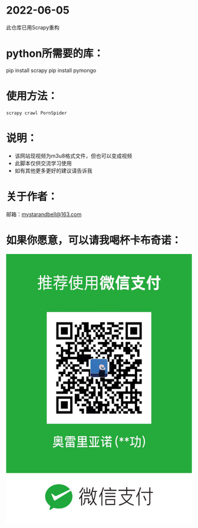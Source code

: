 # 2022-06-05
此仓库已用Scrapy重构


# python所需要的库：
pip install scrapy
pip install pymongo

# 使用方法：
```shell
scrapy crawl PornSpider
```

# 说明：
+ 该网站现视频为m3u8格式文件，但也可以变成视频
+ 此脚本仅供交流学习使用
+ 如有其他更多更好的建议请告诉我

# 关于作者：
邮箱：mystarandbell@163.com


# 如果你愿意，可以请我喝杯卡布奇诺：

<img src="https://github.com/xinghe98/91porn/blob/master/src/1.jpg" width = "537" height = "728" alt="付款码" align=center />
